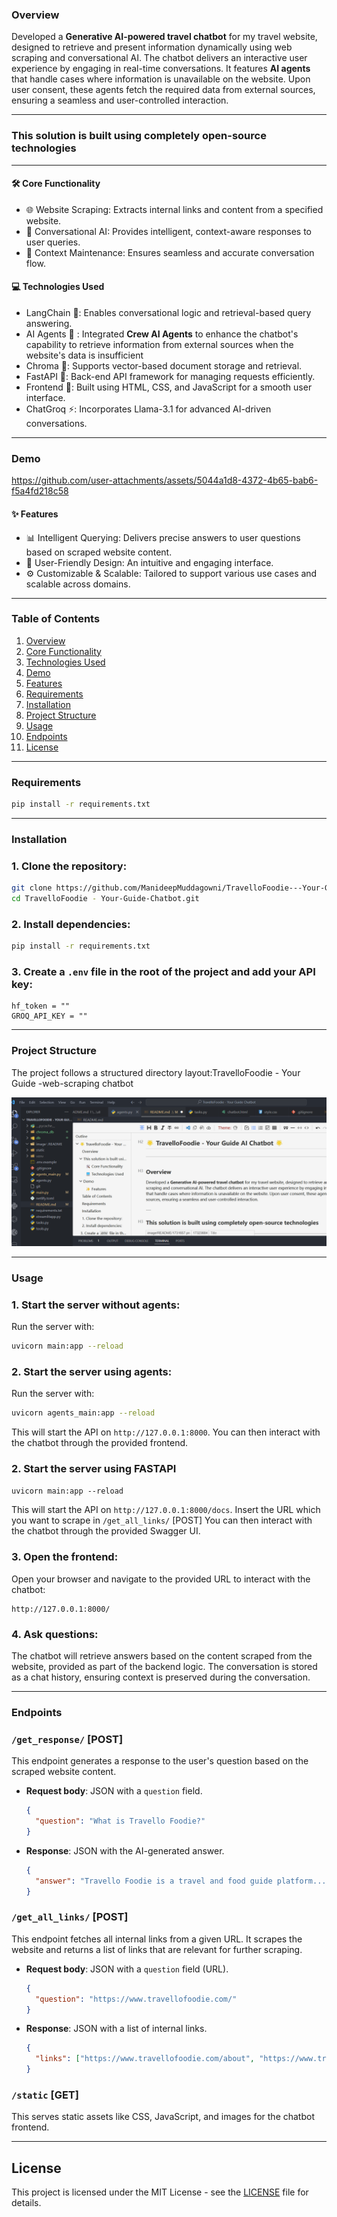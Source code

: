 ### Overview

Developed a **Generative AI-powered travel chatbot** for my travel website, designed to retrieve and present information dynamically using web scraping and conversational AI. The chatbot delivers an interactive user experience by engaging in real-time conversations. It features **AI agents** that handle cases where information is unavailable on the website. Upon user consent, these agents fetch the required data from external sources, ensuring a seamless and user-controlled interaction.

---

### This solution is built using completely open-source technologies

---

#### 🛠️ Core Functionality

- 🌐 Website Scraping: Extracts internal links and content from a specified website.
- 🤖 Conversational AI: Provides intelligent, context-aware responses to user queries.
- 🔄 Context Maintenance: Ensures seamless and accurate conversation flow.

#### 💻 Technologies Used

- LangChain 🧠: Enables conversational logic and retrieval-based query answering.
- AI Agents **🤖** : Integrated **Crew AI Agents** to enhance the chatbot's capability to retrieve information from external sources when the website's data is insufficient
- Chroma 📂: Supports vector-based document storage and retrieval.
- FastAPI 🚀: Back-end API framework for managing requests efficiently.
- Frontend 🎨: Built using HTML, CSS, and JavaScript for a smooth user interface.
- ChatGroq ⚡: Incorporates Llama-3.1 for advanced AI-driven conversations.

---

### Demo
https://github.com/user-attachments/assets/5044a1d8-4372-4b65-bab6-f5a4fd218c58

#### ✨ Features

- 📊 Intelligent Querying: Delivers precise answers to user questions based on scraped website content.
- 🌟 User-Friendly Design: An intuitive and engaging interface.
- ⚙️ Customizable & Scalable: Tailored to support various use cases and scalable across domains.

---

### Table of Contents

1. [Overview](#Overview)
2. [Core Functionality](#core-functionality)
3. [Technologies Used](#technologies-used)
4. [Demo](#Demo)
5. [Features](#Features)
6. [Requirements](#requirements)
7. [Installation](#installation)
8. [Project Structure](#project-structure)
9. [Usage](#usage)
10. [Endpoints](#endpoints)
11. [License](#license)

---

### Requirements

```bash
pip install -r requirements.txt
```

---

### Installation

### 1. Clone the repository:

```bash
git clone https://github.com/ManideepMuddagowni/TravelloFoodie---Your-Guide-Chatbot.git
cd TravelloFoodie - Your-Guide-Chatbot.git
```

### 2. Install dependencies:

```bash
pip install -r requirements.txt
```

### 3. Create a `.env` file in the root of the project and add your API key:

```plaintext
hf_token = ""
GROQ_API_KEY = ""
```

---

### Project Structure

The project follows a structured directory layout:TravelloFoodie - Your Guide -web-scraping
chatbot

![1733482143377](image/README/1733482143377.png)

---

### Usage

### 1. Start the server without agents:

Run the server with:

```bash
uvicorn main:app --reload
```

### 2. Start the server using agents:

Run the server with:

```bash
uvicorn agents_main:app --reload
```


This will start the API on `http://127.0.0.1:8000`. You can then interact with the chatbot through the provided frontend.

### 2. Start the server using FASTAPI

`uvicorn main:app --reload`

This will start the API on `http://127.0.0.1:8000/docs`. Insert the URL which you want to scrape in `/get_all_links/` [POST] You can then interact with the chatbot through the provided Swagger UI.

### 3. Open the frontend:

Open your browser and navigate to the provided URL to interact with the chatbot:

```
http://127.0.0.1:8000/
```

### 4. Ask questions:

The chatbot will retrieve answers based on the content scraped from the website, provided as part of the backend logic. The conversation is stored as a chat history, ensuring context is preserved during the conversation.

---

### Endpoints

### `/get_response/` [POST]

This endpoint generates a response to the user's question based on the scraped website content.

- **Request body**: JSON with a `question` field.

  ```json
  {
    "question": "What is Travello Foodie?"
  }
  ```
- **Response**: JSON with the AI-generated answer.

  ```json
  {
    "answer": "Travello Foodie is a travel and food guide platform..."
  }
  ```

### `/get_all_links/` [POST]

This endpoint fetches all internal links from a given URL. It scrapes the website and returns a list of links that are relevant for further scraping.

- **Request body**: JSON with a `question` field (URL).

  ```json
  {
    "question": "https://www.travellofoodie.com/"
  }
  ```
- **Response**: JSON with a list of internal links.

  ```json
  {
    "links": ["https://www.travellofoodie.com/about", "https://www.travellofoodie.com/destinations"]
  }
  ```

### `/static` [GET]

This serves static assets like CSS, JavaScript, and images for the chatbot frontend.

---

## License

This project is licensed under the MIT License - see the [LICENSE](LICENSE) file for details.
